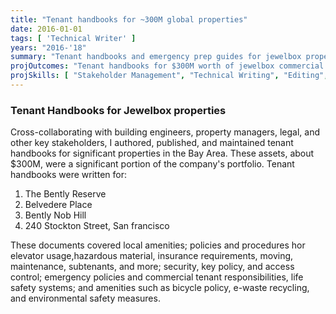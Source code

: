 ```yaml
---
title: "Tenant handbooks for ~300M global properties"
date: 2016-01-01
tags: [ 'Technical Writer' ]
years: "2016-'18"
summary: "Tenant handbooks and emergency prep guides for jewelbox properties"
projOutcomes: "Tenant handbooks for $300M worth of jewelbox commercial and residential properties int he Bay Area."
projSkills: [ "Stakeholder Management", "Technical Writing", "Editing", "Facilitation", "Research", "Collaboration" ]
---
```


### Tenant Handbooks for Jewelbox properties

Cross-collaborating with building engineers, property managers, legal, and other key stakeholders, I authored, published, and maintained tenant handbooks for significant properties in the Bay Area. These assets, about $300M, were a significant portion of the company's portfolio. Tenant handbooks were written for:

1. The Bently Reserve
1. Belvedere Place
1. Bently Nob Hill
1. 240 Stockton Street, San francisco

These documents covered local amenities; policies and procedures hor elevator usage,hazardous material, insurance requirements, moving, maintenance, subtenants, and more; security, key policy, and access control; emergency policies and commercial tenant responsibilities, life safety systems; and amenities such as bicycle policy, e-waste recycling, and environmental safety measures. 